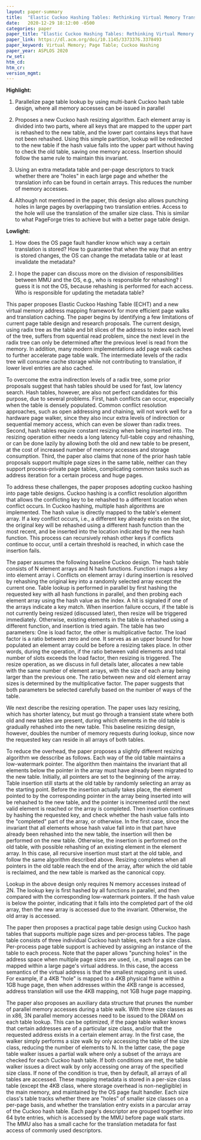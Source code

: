 ```yaml
---
layout: paper-summary
title:  "Elastic Cuckoo Hashing Tables: Rethinking Virtual Memory Translation for Parallelism"
date:   2020-12-29 18:12:00 -0500
categories: paper
paper_title: "Elastic Cuckoo Hashing Tables: Rethinking Virtual Memory Translation for Parallelism"
paper_link: https://dl.acm.org/doi/10.1145/3373376.3378493
paper_keyword: Virtual Memory; Page Table; Cuckoo Hashing
paper_year: ASPLOS 2020
rw_set:
htm_cd:
htm_cr:
version_mgmt:
---
```


**Highlight:**

1. Parallelize page table lookup by using multi-bank Cuckoo hash table design, where all memory accesses can be issued
   in parallel

2. Proposes a new Cuckoo hash resizing algorithm. Each element array is divided into two parts, where all keys that are 
   mapped to the upper part is rehashed to the new table, and the lower part contains keys that have not been rehashed.
   Using this simple partition, lookup will be redirected to the new table if the hash value falls into the upper
   part without having to check the old table, saving one memory access. Insertion should follow the same rule
   to maintain this invariant.

3. Using an extra metadata table and per-page descriptors to track whether there are "holes" in each large page and
   whether the translation info can be found in certain arrays. This reduces the number of memory accesses.

4. Although not mentioned in the paper, this design also allows punching holes in large pages by overlapping two
   translation entries. Access to the hole will use the translation of the smaller size class.
   This is similar to what PageForge tries to achieve but with a better page table design.

**Lowlight:**

1. How does the OS page fault handler know which way a certain translation is stored? How to guarantee that when
   the way that an entry is stored changes, the OS can change the metadata table or at least invalidate the metadata?

2. I hope the paper can discuss more on the division of responsibilities between MMU and the OS, e.g., who is
   responsible for rehashing? I guess it is not the OS, because rehashing is performed for each access. 
   Who is responsible for updating the metadata table?

This paper proposes Elastic Cuckoo Hashing Table (ECHT) and a new virtual memory address mapping framework for more
efficient page walks and translation caching.
The paper begins by identifying a few limitations of current page table design and research proposals. 
The current design, using radix tree as the table and bit slices of the address to index each level of the tree,
suffers from squential read problem, since the next level in the radix tree can only be determined after the 
previous level is read from the memory.
In addition, many modern implementations add page walk caches to further accelerate page table walk. The intermediate 
levels of the radix tree will consume cache storage while not contributing to translation, if lower level entries
are also cached.

To overcome the extra indirection levels of a radix tree, some prior proposals suggest that hash tables should be used 
for fast, low latency search. Hash tables, however, are also not perfect candidates for this purpose, due to several
problems. First, hash conflicts can occur, especially when the table is densely populated. Common conflict resolution
approaches, such as open addressing and chaining, will not work well for a hardware page walker, since they also
incur extra levels of indirection or sequential memory access, which can even be slower than radix trees.
Second, hash tables require constant resizing when being inserted into. The resizing operation either needs a long 
latency full-table copy and rehashing, or can be done lazily by allowing both the old and new table to be present, 
at the cost of increased number of memory accesses and storage consumption.
Third, the paper also claims that none of the prior hash table proposals support multiple page sizes in the same table,
neither can they support process-private page tables, complicating common tasks such as address iteration for a 
certain process and huge pages.

To address these challenges, the paper proposes adopting cuckoo hashing into page table designs. Cuckoo hashing is a 
conflict resolution algorithm that allows the conflicting key to be rehashed to a different location when conflict 
occurs. In Cuckoo hashing, multiple hash algorithms are implemented. The hash value is directly mapped to the table's
element array. If a key conflict occurs, i.e., a different key already exists on the slot, the original key will be
rehashed using a different hash function than the most recent, and be inserted into the location indicated by the
new hash function. This process can recursively rehash other keys if conflicts continue to occur, until a certain
threshold is reached, in which case the insertion fails.

The paper assumes the following baseline Cuckoo design. The hash table consists of N element arrays and N hash 
functions. Function i maps a key into element array i. Conflicts on element array i during insertion is resolved
by rehashing the original key into a randomly selected array except the current one.
Table lookup is performed in parallel by first hashing the requested key with all hash functions in parallel, and
then probing each element array using the hash value as the index. A hit is signaled if one of the arrays indicate
a key match.
When insertion failure occurs, if the table is not currently being resized (discussed later), then resize will
be triggered immediately. Otherwise, existing elements in the table is rehashed using a different function, and
insertion is tried again. The table has two parameters: One is load factor, the other is multiplicative factor.
The load factor is a ratio between zero and one. It serves as an upper bound for how populated an element array
could be before a resizing takes place. In other words, during the operation, if the ratio between valid elements
and total number of slots exceeds the load factor, then resizing is triggered.
The resize operation, as we discuss in full details later, allocates a new table with the same number of 
element arrays, with the size of each array being larger than the previous one. The ratio between new and old element
array sizes is determined by the multiplicative factor. The paper suggests that both parameters be selected carefully
based on the number of ways of the table.

We next describe the resizing operation. The paper uses lazy resizing, which has shorter latency, but must go through
a transient state where both old and new tables are present, during which elements in the old table is gradually
rehashed into the new table. 
This baseline resizing design, however, doubles the number of memory requests during lookup, since now the requested 
key can reside in all arrays of both tables.

To reduce the overhead, the paper proposes a slightly different resizing algorithm we desscribe as follows. Each way
of the old table maintains a low-watermark pointer. The algorithm then maintains the invariant that all elements 
below the pointer in the array must have already been migrated to the new table. 
Initially, all pointers are set to the beginning of the array. Table insertion still starts at the old table by
randomly selecting an array as the starting point.
Before the insertion actually takes place, the element pointed to by the corresponding pointer in the array being inserted into will be rehashed to the new table, and the pointer is incremented until the next valid element is reached
or the array is completed.
Then insertion continues by hashing the requested key, and check whether the hash value falls into the "completed"
part of the array, or otherwise. In the first case, since the invariant that all elements whose hash value
fall into in that part have already been rehashed into the new table, the insertion will then be performed on the new
table. Otherwise, the insertion is performed on the old table, with possible rehashing of an existing element
in the element array. In this case, all recursive insertion must start at the old table, and follow the same algorithm 
described above.
Resizing completes when all pointers in the old table reach the end of the array, after which the old table is 
reclaimed, and the new table is marked as the canonical copy.

Lookup in the above design only requires N memory accesses instead of 2N. The lookup key is first hashed by all
functions in parallel, and then compared with the corresponding low-watermark pointers. If the hash value is below
the pointer, indicating that it falls into the completed part of the old array, then the new array is accessed due to
the invariant. Otherwise, the old array is accessed.

The paper then proposes a practical page table design using Cuckoo hash tables that supports multiple page sizes and 
per-process tables. The page table consists of three individual Cuckoo hash tables, each for a size class. Per-process
page table support is achieved by assigning an instance of the table to each process. 
Note that the paper allows "punching holes" in the address space when multiple page sizes are used, i.e., small pages
can be mapped within a large page's virtual address. In this case, the access semantics of the virtual address is
that the smallest mapping unit is used. For example, if a 4KB "hole" is mapped to a 4KB physical frame within a 1GB
huge page, then when addresses within the 4KB range is accessed, address translation will use the 4KB mapping, not
1GB huge page mapping.

The paper also proposes an auxiliary data structure that prunes the number of parallel memory accesses during a table
walk. With three size classes as in x86, 3N parallel memory accesses need to be issued to the DRAM on each
table lookup. This can be optimized, if the page table walker knows that certain addresses are of a particular size
class, and/or that the requested address exists in a certain element array.
In the first case, the walker simply performs a size walk by only accessing the table of the size class, reducing 
the number of elements to N.
In the latter case, the page table walker issues a partial walk where only a subset of the arrays are checked for 
each Cuckoo hash table.
If both conditions are met, the table walker issues a direct walk by only accessing one array of the specified 
size class.
If none of the condition is true, then by default, all arrays of all tables are accessed.
These mapping metadata is stored in a per-size class table (except the 4KB class, where storage overhead is
non-negligible) in the main memory, and maintained by the OS page fault handler. 
Each size class's table tracks whether there are "holes" of smaller size classes on a per-page basis, and whether
the translation entry exists in a parcular array of the Cuckoo hash table.
Each page's descriptor are grouped together into 64 byte entries, which is accessed by the MMU before 
page walk starts. 
The MMU also has a small cache for the translation metadata for fast access of commonly used descriptors.

